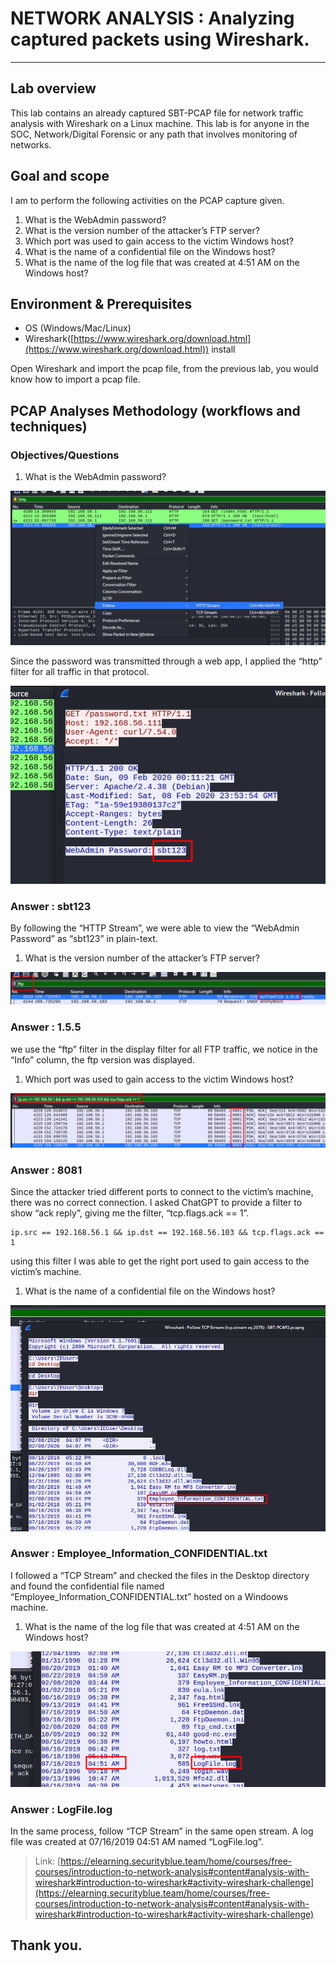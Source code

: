 # NETWORK ANALYSIS : Analyzing captured packets using Wireshark.

---

## Lab overview

This lab contains an already captured SBT-PCAP file for network traffic analysis with Wireshark on a Linux machine. This lab is for anyone in the SOC, Network/Digital Forensic or any path that involves monitoring of networks.

## Goal and scope

I am to perform the following activities on the PCAP capture given.

1. What is the WebAdmin password?
2. What is the version number of the attacker’s FTP server?
3. Which port was used to gain access to the victim Windows host?
4. What is the name of a confidential file on the Windows host?
5. What is the name of the log file that was created at 4:51 AM on the Windows host?

## Environment & Prerequisites

- OS (Windows/Mac/Linux)
- Wireshark([https://www.wireshark.org/download.html](https://www.wireshark.org/download.html)) install

Open Wireshark and import the pcap file, from the previous lab, you would know how to import a pcap file.

## PCAP Analyses Methodology (workflows and techniques)

### Objectives/Questions

1. What is the WebAdmin password?

![Screenshot (99).png](NETWORK%20ANALYSIS%20Analyzing%20captured%20packets%20using%20%2028e2ec062bfd8017a9acfc5faee93415/e62f25c1-abd4-498b-ada5-c3608d8fb9b8.png)

Since the password was transmitted through a web app, I applied the “http” filter for all traffic in that protocol. 

![image.png](NETWORK%20ANALYSIS%20Analyzing%20captured%20packets%20using%20%2028e2ec062bfd8017a9acfc5faee93415/image.png)

### Answer : sbt123

By following the “HTTP Stream”, we were able to view the “WebAdmin Password” as “sbt123” in plain-text.

1. What is the version number of the attacker’s FTP server?

![image.png](NETWORK%20ANALYSIS%20Analyzing%20captured%20packets%20using%20%2028e2ec062bfd8017a9acfc5faee93415/image%201.png)

### Answer : 1.5.5

we use the “ftp” filter in the display filter for all FTP traffic, we notice in the “Info” column, the ftp version was displayed.

1. Which port was used to gain access to the victim Windows host?

![image.png](NETWORK%20ANALYSIS%20Analyzing%20captured%20packets%20using%20%2028e2ec062bfd8017a9acfc5faee93415/image%202.png)

### Answer : 8081

Since the attacker tried different ports to connect to the victim’s machine, there was no correct connection. I asked ChatGPT to provide a filter to show “ack reply”, giving me the filter, “tcp.flags.ack == 1”.

```
ip.src == 192.168.56.1 && ip.dst == 192.168.56.103 && tcp.flags.ack == 1
```

using this filter I was able to get the right port used to gain access to the victim’s machine.

1. What is the name of a confidential file on the Windows host?

![image.png](NETWORK%20ANALYSIS%20Analyzing%20captured%20packets%20using%20%2028e2ec062bfd8017a9acfc5faee93415/image%203.png)

### Answer : Employee_Information_CONFIDENTIAL.txt

I followed a “TCP Stream” and checked the files in the Desktop directory and found the confidential file named “Employee_Information_CONFIDENTIAL.txt” hosted on a Windoows machine.

1. What is the name of the log file that was created at 4:51 AM on the Windows host?

![image.png](NETWORK%20ANALYSIS%20Analyzing%20captured%20packets%20using%20%2028e2ec062bfd8017a9acfc5faee93415/image%204.png)

### Answer : LogFile.log

In the same process, follow “TCP Stream” in the same open stream. A log file was created at 07/16/2019 04:51 AM named “LogFile.log”.

> Link: [https://elearning.securityblue.team/home/courses/free-courses/introduction-to-network-analysis#content#analysis-with-wireshark#introduction-to-wireshark#activity-wireshark-challenge](https://elearning.securityblue.team/home/courses/free-courses/introduction-to-network-analysis#content#analysis-with-wireshark#introduction-to-wireshark#activity-wireshark-challenge)
> 

## Thank you.